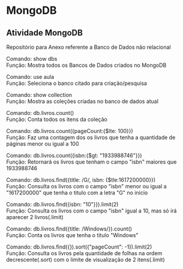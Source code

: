 # MongoDB

## Atividade MongoDB

Repositório para Anexo referente a Banco de Dados não relacional 

Comando: show dbs <br>
Função: Mostra todos os Bancos de Dados criados no MongoDB 

Comando: use aula <br>
Função: Seleciona o banco citado para criação/pesquisa 

Comando: show collection <br>
Função: Mostra as coleções criadas no banco de dados atual 

Comando: db.livros.count() <br>
Função: Conta todos os itens da coleção 

Comando: db.livros.count({pageCount:{$lte: 100}}) <br>
Função: Faz uma contagem dos os livros que tenha a quantidade de páginas menor ou igual a 100

Comando: db.livros.count({isbn:{$gt: "1933988746"}}) <br>
Função: Retornará os livros que tenham o campo "isbn" maiores que 1933988746 

Comando: db.livros.find({title: /G/, isbn: {$tle:1617200000}}) <br>
Função: Consulta os livros com o campo "isbn" menor ou igual a "1617200000" que tenha o titulo com a letra "G" no início

Comando: db.livros.find({isbn: "10"}}).limit(2) <br>
Função: Consulta os livros com o campo "isbn" igual a 10, mas só irá aparecer 2 livros(.limit) 

Comando: db.livros.find({title: /Windows/}).count() <br>
Função: Conta os livros que tenha o titulo "Windows"

Comando: db.livros.find({}).sort({"pageCount": -1}).limit(2) <br>
Função: Consulta os livros pela quantidade de folhas na ordem decrescente(.sort) com o limite de visualização de 2 itens(.limit)
